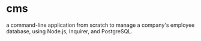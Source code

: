 # cms
a command-line application from scratch to manage a company's employee database, using Node.js, Inquirer, and PostgreSQL.

